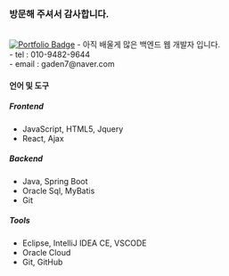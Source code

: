 ### 방문해 주셔서 감사합니다.
</br>
<a href="[https://www.notion.so/Geon-Lee-0a2ead807ec24791b5f75a5d0974fca8"](https://amazing-gaura-684.notion.site/c8c6de724f31460281bdade109b97503) rel="nofollow"><img src="https://camo.githubusercontent.com/8b320d88cd68639518cb4d5527c94842e437a2a69d141c1c26bc6db948efe765/68747470733a2f2f696d672e736869656c64732e696f2f62616467652f506f7274666f6c696f2d6666666666663f7374796c653d666c61742d737175617265266c6f676f3d4e6f74696f6e266c6f676f436f6c6f723d626c61636b266c696e6b3d68747470733a2f2f7777772e6e6f74696f6e2e736f2f47656f6e2d4c65652d3061326561643830376563323437393162356637356135643039373466636138" alt="Portfolio Badge" data-canonical-src="https://img.shields.io/badge/Portfolio-ffffff?style=flat-square&amp;logo=Notion&amp;logoColor=black&amp;link=https://www.notion.so/Geon-Lee-0a2ead807ec24791b5f75a5d0974fca8" style="max-width: 100%;"></a>
- 아직 배울게 많은 백엔드 웹 개발자 입니다.</br>
- tel : 010-9482-9644</br>
- email : gaden7@naver.com</br>

#### 언어 및 도구
##### Frontend
- JavaScript, HTML5, Jquery
- React, Ajax
##### Backend 
- Java, Spring Boot 
- Oracle Sql, MyBatis
- Git 
##### Tools
- Eclipse, IntelliJ IDEA CE, VSCODE
- Oracle Cloud
- Git, GitHub



